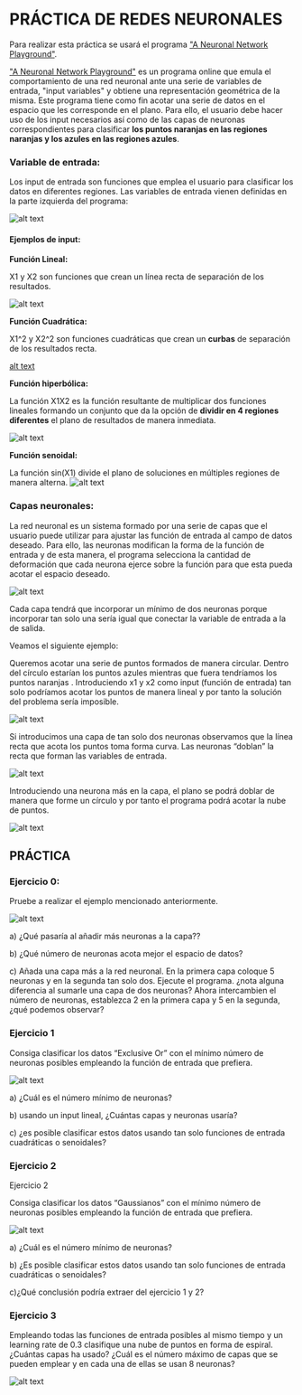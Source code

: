 # PRÁCTICA DE REDES NEURONALES

Para realizar esta práctica se usará el programa ["A Neuronal Network Playground"](http://playground.tensorflow.org/). 

["A Neuronal Network Playground"](http://playground.tensorflow.org/) es un programa online que emula el comportamiento de una red neuronal ante una serie de variables de entrada, "input variables" y obtiene una representación geométrica de la misma. Este programa tiene como fin acotar una serie de datos en el espacio que les corresponde en el plano. Para ello, el usuario debe hacer uso de los input necesarios así como de las capas de neuronas correspondientes para clasificar **los puntos naranjas en las regiones naranjas y los azules en las regiones azules**.

### Variable de entrada:

Los input de entrada son funciones que emplea el usuario para clasificar los datos en diferentes regiones. Las variables de entrada vienen definidas en la parte izquierda del programa: 

![alt text](Programa.PNG)


#### Ejemplos de input:

**Función Lineal:**

X1 y X2 son funciones que crean un línea recta de separación de los resultados.

![alt text](https://github.com/Pauandalt/TFG/blob/master/X1.PNG)

**Función Cuadrática:**

X1^2 y X2^2 son funciones cuadráticas que crean un **curbas** de separación de los resultados recta.

[alt text](https://github.com/Pauandalt/TFG/blob/master/X1^2.PNG)

**Función hiperbólica:**

La función X1X2 es la función resultante de multiplicar dos funciones lineales formando un conjunto que da la opción de **dividir en 4 regiones diferentes** el plano de resultados de manera inmediata.

![alt text](https://github.com/Pauandalt/TFG/blob/master/X1X2%20plot.PNG)

**Función senoidal:**

La función sin(X1) divide el plano de soluciones en múltiples regiones de manera alterna.
![alt text](https://github.com/Pauandalt/TFG/blob/master/sinX1.PNG)

### Capas neuronales:

La red neuronal es un sistema formado por una serie de capas que el usuario puede utilizar para ajustar las función de entrada al campo de datos deseado. Para ello, las neuronas modifican la forma de la función de entrada y de esta manera, el programa selecciona la cantidad de deformación que cada neurona ejerce sobre la función para que esta pueda acotar el espacio deseado.

![alt text](https://github.com/Pauandalt/TFG/blob/master/Captura.PNG)

 Cada capa tendrá que incorporar un mínimo de dos neuronas porque incorporar tan solo una sería igual que conectar la variable de entrada a la de salida.

Veamos el siguiente ejemplo:

Queremos acotar una serie de puntos formados de manera circular. Dentro del círculo estarían los puntos azules mientras que fuera tendríamos los puntos naranjas . Introduciendo x1 y x2 como input (función de entrada) tan solo podríamos acotar los puntos de manera lineal y por tanto la solución del problema sería imposible. 

![alt text](https://github.com/Pauandalt/TFG/blob/master/ejemplo%201.PNG)

Si introducimos una capa de tan solo dos neuronas observamos que la línea recta que acota los puntos toma forma curva. Las neuronas “doblan” la recta que forman las variables de entrada.

![alt text](https://github.com/Pauandalt/TFG/blob/master/ejemplo%202.PNG)

Introduciendo una neurona más en la capa, el plano se podrá doblar de manera que forme un círculo y por tanto el programa podrá acotar la nube de puntos.

![alt text](https://github.com/Pauandalt/TFG/blob/master/ejemplo%203.PNG)

## PRÁCTICA

### Ejercicio 0:
Pruebe a realizar el ejemplo mencionado anteriormente.

![alt text](https://github.com/Pauandalt/TFG/blob/master/ejercicio%200.PNG)

  a)	¿Qué pasaría al añadir más neuronas a la capa??
  
  b)	¿Qué número de neuronas acota mejor el espacio de datos?
  
  c)	Añada una capa más a la red neuronal. En la primera capa coloque 5 neuronas y en la segunda tan solo dos. Ejecute el programa. ¿nota alguna diferencia al sumarle una capa de dos neuronas?
  Ahora intercambien el número de neuronas, establezca 2 en la primera capa y 5 en la segunda, ¿qué podemos observar? 

### Ejercicio 1

Consiga clasificar los datos “Exclusive Or” con el mínimo número de neuronas posibles empleando la función de entrada que prefiera.

![alt text](https://github.com/Pauandalt/TFG/blob/master/ejercicio%201.PNG)

a) ¿Cuál es el número mínimo de neuronas?

b) usando un input lineal, ¿Cuántas capas y neuronas usaría?

c) ¿es posible clasificar estos datos usando tan solo funciones de entrada cuadráticas o senoidales?

### Ejercicio 2

Ejercicio 2

Consiga clasificar los datos “Gaussianos” con el mínimo número de neuronas posibles empleando la función de entrada que prefiera.

![alt text](https://github.com/Pauandalt/TFG/blob/master/ejercicio%202.PNG)

a) ¿Cuál es el número mínimo de neuronas?

b) ¿Es posible clasificar estos datos usando tan solo funciones de entrada cuadráticas o senoidales?

c)¿Qué conclusión podría extraer del ejercicio 1 y 2?


### Ejercicio 3

Empleando todas las funciones de entrada posibles al mismo tiempo y un learning rate de 0.3 clasifique una nube de puntos en forma de espiral. ¿Cuántas capas ha usado? ¿Cuál es el número máximo de capas que se pueden emplear y en cada una de ellas se usan 8 neuronas?

![alt text](https://github.com/Pauandalt/TFG/blob/master/ejercicio%203.PNG)
